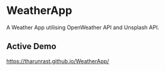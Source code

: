 # WeatherApp

A Weather App utilising OpenWeather API and Unsplash API.

## Active Demo 
https://tharunrast.github.io/WeatherApp/
